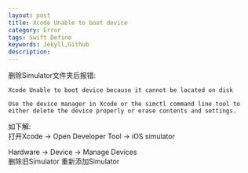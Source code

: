 ```yaml
---  
layout: post
title: Xcode Unable to boot device
category: Error
tags: Swift Define
keywords: Jekyll,Github
description: 
---  
```


删除Simulator文件夹后报错:  
```  
Xcode Unable to boot device because it cannot be located on disk

Use the device manager in Xcode or the simctl command line tool to either delete the device properly or erase contents and settings.
```  

如下解:  
打开Xcode -> Open Developer Tool -> iOS simulator  

Hardware -> Device -> Manage Devices  
删除旧Simulator  重新添加Simulator


